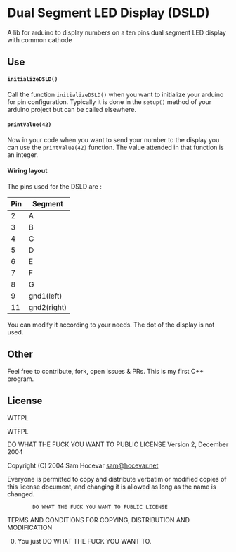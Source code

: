 # Dual Segment LED Display (DSLD)
A lib for arduino to display numbers on a ten pins dual segment LED display with common cathode

## Use
#### `initializeDSLD()`
Call the function `initializeDSLD()` when you want to initialize your arduino for pin configuration.
Typically it is done in the `setup()` method of your arduino project but can be called elsewhere.

#### `printValue(42)`
Now in your code when you want to send your number to the display you can use the `printValue(42)` function.
The value attended in that function is an integer.

#### Wiring layout
The pins used for the DSLD are :

| Pin |   Segment   |
|-----|-------------|
|  2  |      A      |
|  3  |      B      |
|  4  |      C      |
|  5  |      D      |
|  6  |      E      |
|  7  |      F      |
|  8  |      G      |
|  9  |  gnd1(left) |
| 11  | gnd2(right) |

You can modify it according to your needs.
The dot of the display is not used.

## Other
Feel free to contribute, fork, open issues & PRs.
This is my first C++ program.

## License
WTFPL

<a href="http://www.wtfpl.net/">
  <img src="http://www.wtfpl.net/wp-content/uploads/2012/12/wtfpl-badge-4.png" width="80" height="15" alt="WTFPL" />
</a>

DO WHAT THE FUCK YOU WANT TO PUBLIC LICENSE 
                  Version 2, December 2004 

 Copyright (C) 2004 Sam Hocevar <sam@hocevar.net> 

 Everyone is permitted to copy and distribute verbatim or modified 
 copies of this license document, and changing it is allowed as long 
 as the name is changed. 

            DO WHAT THE FUCK YOU WANT TO PUBLIC LICENSE 
   TERMS AND CONDITIONS FOR COPYING, DISTRIBUTION AND MODIFICATION 

  0. You just DO WHAT THE FUCK YOU WANT TO.

